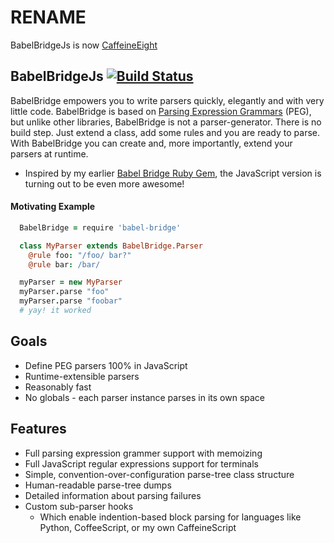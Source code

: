 # RENAME

BabelBridgeJs is now [CaffeineEight](https://www.npmjs.com/package/caffeine-eight)

## BabelBridgeJs [![Build Status](https://travis-ci.org/shanebdavis/babel-bridge-js.svg?branch=master)](https://travis-ci.org/shanebdavis/babel-bridge-js)

BabelBridge empowers you to write parsers quickly, elegantly and with very little code. BabelBridge is based on [Parsing Expression Grammars](https://en.wikipedia.org/wiki/Parsing_expression_grammar) (PEG), but unlike other libraries, BabelBridge is not a parser-generator. There is no build step. Just extend a class, add some rules and you are ready to parse. With BabelBridge you can create and, more importantly, extend your parsers at runtime.

* Inspired by my earlier [Babel Bridge Ruby Gem](http://babel-bridge.rubyforge.org/index.html), the JavaScript version is turning out to be even more awesome!

#### Motivating Example

```coffeescript
  BabelBridge = require 'babel-bridge'

  class MyParser extends BabelBridge.Parser
    @rule foo: "/foo/ bar?"
    @rule bar: /bar/

  myParser = new MyParser
  myParser.parse "foo"
  myParser.parse "foobar"
  # yay! it worked
```

## Goals

* Define PEG parsers 100% in JavaScript
* Runtime-extensible parsers
* Reasonably fast
* No globals - each parser instance parses in its own space

## Features

* Full parsing expression grammer support with memoizing
* Full JavaScript regular expressions support for terminals
* Simple, convention-over-configuration parse-tree class structure
* Human-readable parse-tree dumps
* Detailed information about parsing failures
* Custom sub-parser hooks
  * Which enable indention-based block parsing for languages like Python, CoffeeScript, or my own CaffeineScript

